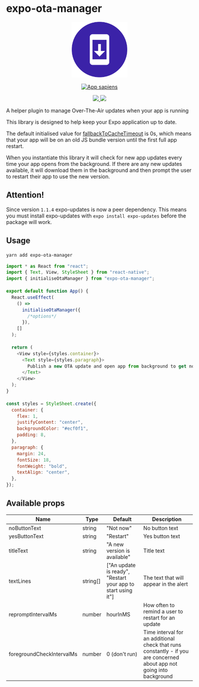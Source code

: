 # expo-ota-manager

<p align="center">
  <img alt="Expo OTA manager" width="150" src="expo-ota-manager.svg">
</p>
<p align="center">
  <a href="https://appsapiens.uk/">
    <img alt="App sapiens" width="200" src="app-sap.png">
  </a>
</p>

<p align="center">
    <a href="https://www.npmjs.com/package/expo-ota-manager" alt="npm">
        <img src="https://img.shields.io/npm/v/expo-ota-manager" />
    </a>
    <a href="https://expo.io/" alt="expo.io">
        <img src="https://img.shields.io/badge/Runs%20with%20Expo-000.svg?style=flat-square&logo=EXPO&labelColor=f3f3f3&logoColor=000" />
    </a>
</p>

A helper plugin to manage Over-The-Air updates when your app is running

This library is designed to help keep your Expo application up to date.

The default initialised value for [fallbackToCacheTimeout](https://docs.expo.io/versions/latest/config/app/#fallbacktocachetimeout) is 0s, which means that your app will be on an old JS bundle version until the first full app restart.

When you instantiate this library it will check for new app updates every time your app opens from the background.
If there are any new updates available, it will download them in the background and then prompt the user to restart their app to use the new version.

## Attention!

Since version `1.1.4` expo-updates is now a peer dependency. This means you must install expo-updates with `expo install expo-updates` before the package will work.

## Usage

```
yarn add expo-ota-manager
```

```javascript
import * as React from "react";
import { Text, View, StyleSheet } from "react-native";
import { initialiseOtaManager } from "expo-ota-manager";

export default function App() {
  React.useEffect(
    () =>
      initialiseOtaManager({
        /*options*/
      }),
    []
  );

  return (
    <View style={styles.container}>
      <Text style={styles.paragraph}>
        Publish a new OTA update and open app from background to get notified
      </Text>
    </View>
  );
}

const styles = StyleSheet.create({
  container: {
    flex: 1,
    justifyContent: "center",
    backgroundColor: "#ecf0f1",
    padding: 8,
  },
  paragraph: {
    margin: 24,
    fontSize: 18,
    fontWeight: "bold",
    textAlign: "center",
  },
});
```

## Available props

| Name                      | Type     | Default                                                      | Description                                                                                                           |
| ------------------------- | -------- | ------------------------------------------------------------ | --------------------------------------------------------------------------------------------------------------------- |
| noButtonText              | string   | "Not now"                                                    | No button text                                                                                                        |
| yesButtonText             | string   | "Restart"                                                    | Yes button text                                                                                                       |
| titleText                 | string   | "A new version is available"                                 | Title text                                                                                                            |
| textLines                 | string[] | ["An update is ready", "Restart your app to start using it"] | The text that will appear in the alert                                                                                |
| repromptIntervalMs        | number   | hourInMS                                                     | How often to remind a user to restart for an update                                                                   |
| foregroundCheckIntervalMs | number   | 0 (don't run)                                                | Time interval for an additional check that runs constantly - if you are concerned about app not going into background |
